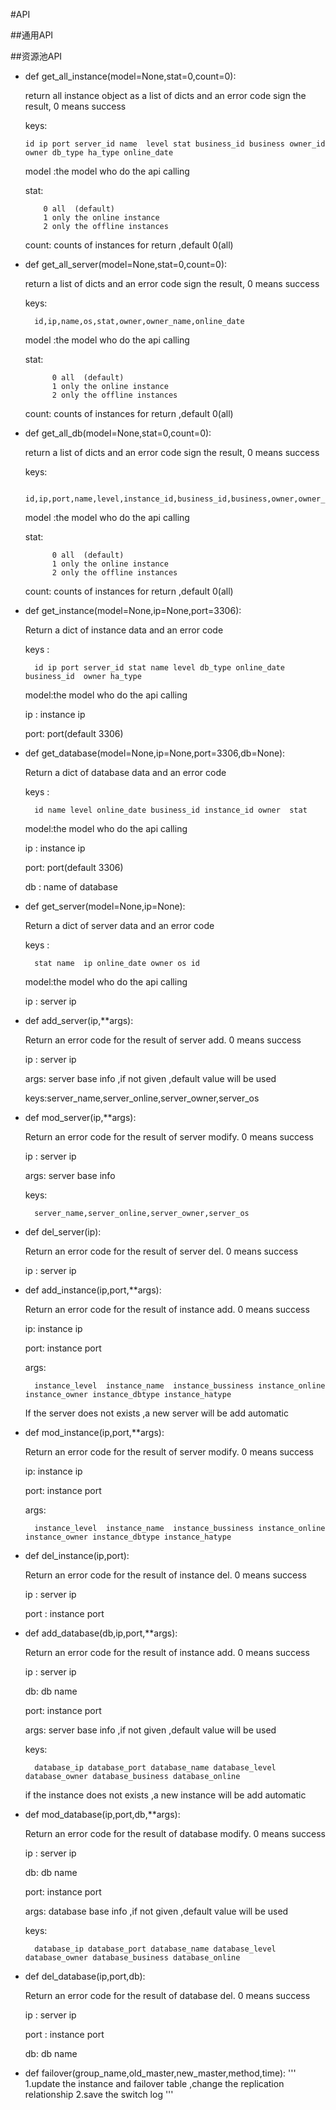 #API 

##通用API

##资源池API
*	def get_all_instance(model=None,stat=0,count=0):
    
    return all instance object as a list of  dicts and an error code sign the result, 0 means success
    
    keys:
    	
    	id ip port server_id name  level stat business_id business owner_id owner db_type ha_type online_date
    
        
    model :the model who do the api calling
    
    stat:   
    
    		0 all  (default) 
            1 only the online instance 
            2 only the offline instances
 
    count: counts of instances for return ,default 0(all)
    
* def get_all_server(model=None,stat=0,count=0):
 
    return a list of dicts and an error code sign the result, 0 means success
    
    keys: 
    	
    	id,ip,name,os,stat,owner,owner_name,online_date
    
    model :the model who do the api calling
    
    stat: 
    	
    		0 all  (default)  
            1 only the online instance 
            2 only the offline instances
    
    
    count: counts of instances for return ,default 0(all)

* def get_all_db(model=None,stat=0,count=0):
  
    return a list of dicts and an error code sign the result, 0 means success
  
    keys: 
    
		id,ip,port,name,level,instance_id,business_id,business,owner,owner_nameo,nline_date,stat
     
    model :the model who do the api calling
  
    stat: 
    		
    		0 all  (default)  
            1 only the online instance 
            2 only the offline instances

    count: counts of instances for return ,default 0(all)    
* def get_instance(model=None,ip=None,port=3306):
  
    Return a dict of instance data and an error code 
  
    keys : 
    	
    	id ip port server_id stat name level db_type online_date business_id  owner ha_type
  
	model:the model who do the api calling
  
    ip : instance ip
  
    port: port(default 3306)
 
* def get_database(model=None,ip=None,port=3306,db=None):

    Return a dict of database data and an error code

    keys :
    
	    id name level online_date business_id instance_id owner  stat

    model:the model who do the api calling

    ip : instance ip

    port: port(default 3306)

    db :  name of database

* def get_server(model=None,ip=None):
  
    Return a dict of server data and an error code
  
    keys :
    
    	stat name  ip online_date owner os id
  
    model:the model who do the api calling
  
    ip : server ip

* def add_server(ip,**args):
  
    Return an error code for the result of server add. 0 means success
  
    ip : server ip 
  
    args: server base info ,if not given ,default value will be used
  
    keys:server_name,server_online,server_owner,server_os 
* def mod_server(ip,**args):
  
    Return an error code for the result of server modify. 0 means success
  
    ip : server ip 
  
    args: server base info 
  
    keys:
    	
    	server_name,server_online,server_owner,server_os 
 
* def del_server(ip):

    Return an error code for the result of server del. 0 means success

    ip : server ip 
 
* def add_instance(ip,port,**args):
  
    Return an error code for the result of instance add. 0 means success
  
    ip: instance ip 
  
    port: instance port
  
    args:
    	
    	instance_level  instance_name  instance_bussiness instance_online instance_owner instance_dbtype instance_hatype
    
    If the server does not exists ,a new server will be add automatic
* def mod_instance(ip,port,**args):

	Return an error code for the result of server modify. 0 means success

    ip: instance ip 

    port: instance port

    args:
    	
    	instance_level  instance_name  instance_bussiness instance_online instance_owner instance_dbtype instance_hatype
* def del_instance(ip,port):
  
    Return an error code for the result of instance del. 0 means success
  
    ip : server ip 
  
    port : instance port
* def add_database(db,ip,port,**args):
 
    Return an error code for the result of instance add. 0 means success
 
    ip : server ip 
 
    db: db name
 
    port: instance port
 
    args: server base info ,if not given ,default value will be used

    keys:
    
    	database_ip database_port database_name database_level database_owner database_business database_online

    if the instance does not exists ,a new instance will be add automatic
* def mod_database(ip,port,db,**args):
  
    Return an error code for the result of database modify. 0 means success
  
    ip : server ip 
  
    db: db name
  
    port: instance port
  
    args: database base info ,if not given ,default value will be used
    
    keys:
    
    	database_ip database_port database_name database_level database_owner database_business database_online
   
* def del_database(ip,port,db):

    Return an error code for the result of database del. 0 means success

    ip : server ip 

    port : instance port

    db: db name

* def failover(group_name,old_master,new_master,method,time):
    '''
        1.update the instance and failover table ,change the replication relationship
        2.save the switch log
    '''
    
